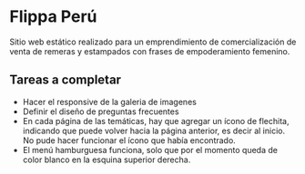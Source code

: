 # Flippa Perú
Sitio web estático realizado para un emprendimiento de comercialización de venta de remeras y estampados con frases de empoderamiento femenino.

## Tareas a completar
* Hacer el responsive de la galeria de imagenes
* Definir el diseño de preguntas frecuentes
* En cada página de las temáticas, hay que agregar un ícono de flechita, indicando que puede volver hacia la página anterior, es decir al inicio. No pude hacer funcionar el ícono que había encontrado.
* El menú hamburguesa funciona, solo que por el momento queda de color blanco en la esquina superior derecha.
